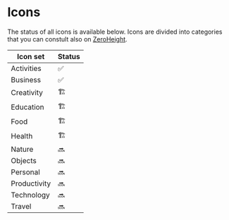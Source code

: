 # Icons
The status of all icons is available below. 
Icons are divided into categories that you can constult also on [ZeroHeight](https://zeroheight.com/1c4281c98/p/32b08b-meister-design-system).

| Icon set     | Status |
| ---          |   ---  |
| Activities   |    ✅   |
| Business     |    ✅   |
| Creativity   |   🏗️   |
| Education    |   🏗️   |
| Food         |   🏗️   |
| Health       |   🏗️   |
| Nature       |   🔜   |
| Objects      |   🔜   |
| Personal     |   🔜   |
| Productivity |   🔜   |
| Technology   |   🔜   |
| Travel       |   🔜   |
